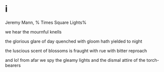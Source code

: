 # i

Jeremy Mann, %
Times Square Lights%

we hear the mournful knells

the glorious glare of day
quenched with gloom
hath yielded to night

the luscious scent of blossoms
is fraught with rue
with bitter reproach

and lo! from afar we spy
the gleamy lights
and the dismal attire
of the torch-bearers
